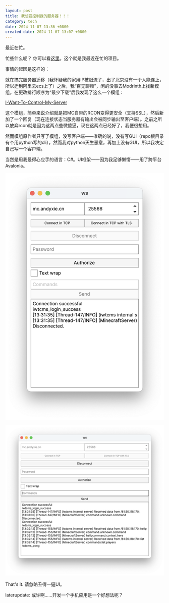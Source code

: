 ```yaml
---
layout: post
title: 我想要控制我的服务器！！！
category: tech
date: 2024-11-07 13:36 +0800
created-date: 2024-11-07 13:07 +0800
---
```


最近在忙。

忙些什么呢？ 你可以看[这里](https://github.com/AXCWG/IWTCMS-Client)。这个就是我最近在忙的项目。 

事情的起因是这样的：

就在搞完服务器迁移（我怀疑我的家用IP被限流了，出了北京没有一个人能连上，所以迁到阿里云ecs上了）之后，我“百无聊赖”，闲的没事去Modrinth上找新模组。在更改排行顺序为“最少下载”后我发现了这么一个模组：

[I-Want-To-Control-My-Server](https://modrinth.com/mod/i-want-to-control-my-server)

这个模组，简单来说介绍就是把MC自带的RCON变得更安全（支持SSL），然后新加了一个回复（现在连接状态当服务器有输出会被同步输出至客户端）。之前之所以放弃rcon就是因为这两点些微傻逼，现在这两点已经好了，我便很想用。

然而模组原作者只写了模组，没写客户端——准确的说，没有写GUI（repo根目录有个用python写的cli），然而我对python天生恶意，再加上没有GUI，所以我决定自己写一个客户端。

当然是用我最得心应手的语言：C#。UI框架——因为我足够懒惰——用了跨平台Avalonia。

![scrshot1](</assets/images/Screenshot 2024-11-07 at 13.31.53.png>)

![scrshot2](</assets/images/Screenshot 2024-11-07 at 13.32.26.png>)

That's it. 请忽略丑得一逼UI。


laterupdate: 或许啊……开发一个手机应用是一个好想法呢？
